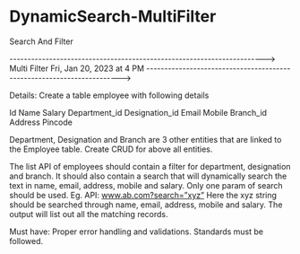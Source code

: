 # DynamicSearch-MultiFilter
Search And Filter

----------------------------------------------------------------------->
 Multi Filter                                                                                                                            	Fri, Jan 20, 2023 at 4 PM
----------------------------------------------------------------------->							

Details:
Create a table employee with following details

Id
Name
Salary
Department_id
Designation_id
Email
Mobile
Branch_id
Address
Pincode

Department, Designation and Branch are 3 other entities that are linked to the Employee table.
Create CRUD for above all entities.

The list API of employees should contain a filter for department, designation and branch. It should also contain a search that will dynamically search the text in name, email, address, mobile and salary. Only one param of search should be used.
Eg. API: www.ab.com?search=”xyz” Here the xyz string should be searched through name, email, address, mobile and salary. The output will list out all the matching records.

Must have:
Proper error handling and validations.
Standards must be followed.

